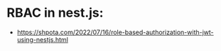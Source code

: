 # RBAC in nest.js:
- https://shpota.com/2022/07/16/role-based-authorization-with-jwt-using-nestjs.html